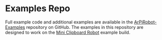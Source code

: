 # Examples Repo

Full example code and additional examples are available in the <a href="https://github.com/ArPiRobot/ArPiRobot-Examples" target="_blank">ArPiRobot-Examples</a> repository on GitHub. The examples in this repository are designed to work on the [Mini Clipboard Robot](http://localhost:8000/guide/hardware/examplebuilds/#mini-clipboard-robot) example build.